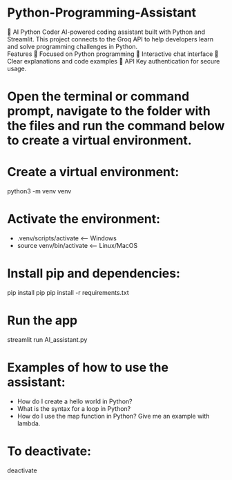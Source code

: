 # Python-Programming-Assistant
🤖 AI Python Coder  AI-powered coding assistant built with Python and Streamlit. This project connects to the Groq API to help developers learn and solve programming challenges in Python.  
Features  🐍 Focused on Python programming  💬 Interactive chat interface  📖 Clear explanations and code examples  🔑 API Key authentication for secure usage.

# Open the terminal or command prompt, navigate to the folder with the files and run the command below to create a virtual environment.

# Create a virtual environment:
python3 -m venv venv

# Activate the environment:
- .venv/scripts/activate  <-- Windows
- source venv/bin/activate  <-- Linux/MacOS

# Install pip and dependencies:
pip install pip
pip install -r requirements.txt

# Run the app
streamlit run AI_assistant.py

# Examples of how to use the assistant:
- How do I create a hello world in Python?
- What is the syntax for a loop in Python?
- How do I use the map function in Python? Give me an example with lambda.

# To deactivate:
deactivate

